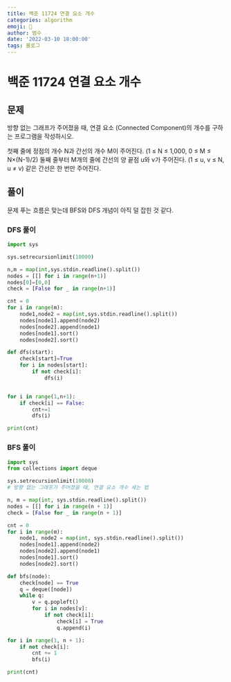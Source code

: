 ```yaml
---
title: 백준 11724 연결 요소 개수
categories: algorithm
emoji: 🏃
author: 범수
date: '2022-03-10 18:00:00'
tags: 블로그
---
```

<!-- 
튜토리얼, 하우 투 가이드, 설명 ,레퍼런스 
https://documentation.divio.com/tutorials/
-->

# 백준 11724 연결 요소 개수

## 문제 

방향 없는 그래프가 주어졌을 때, 연결 요소 (Connected Component)의 개수를 구하는 프로그램을 작성하시오.

첫째 줄에 정점의 개수 N과 간선의 개수 M이 주어진다. (1 ≤ N ≤ 1,000, 0 ≤ M ≤ N×(N-1)/2) 둘째 줄부터 M개의 줄에 간선의 양 끝점 u와 v가 주어진다. (1 ≤ u, v ≤ N, u ≠ v) 같은 간선은 한 번만 주어진다.

## 풀이

문제 푸는 흐름은 맞는데 BFS와 DFS 개념이 아직 덜 잡힌 것 같다.

### DFS 풀이

```python
import sys

sys.setrecursionlimit(10000)

n,m = map(int,sys.stdin.readline().split())
nodes = [[] for i in range(n+1)]
nodes[0]=[0,0]
check = [False for _ in range(n+1)]

cnt = 0
for i in range(m):
    node1,node2 = map(int,sys.stdin.readline().split())
    nodes[node1].append(node2)
    nodes[node2].append(node1)
    nodes[node1].sort()
    nodes[node2].sort()

def dfs(start):
    check[start]=True
    for i in nodes[start]:
        if not check[i]:
            dfs(i)


for i in range(1,n+1):
    if check[i] == False:
        cnt+=1
        dfs(i)

print(cnt)
```

### BFS 풀이

```PYTHON
import sys
from collections import deque

sys.setrecursionlimit(10000)
# 방향 없는 그래프가 주어졌을 때, 연결 요소 개수 세는 법

n, m = map(int, sys.stdin.readline().split())
nodes = [[] for i in range(n + 1)]
check = [False for _ in range(n + 1)]

cnt = 0
for i in range(m):
    node1, node2 = map(int, sys.stdin.readline().split())
    nodes[node1].append(node2)
    nodes[node2].append(node1)
    nodes[node1].sort()
    nodes[node2].sort()

def bfs(node):
    check[node] == True
    q = deque([node])
    while q:
        v = q.popleft()
        for i in nodes[v]:
            if not check[i]:
                check[i] = True
                q.append(i)

for i in range(1, n + 1):
    if not check[i]:
        cnt += 1
        bfs(i)

print(cnt)

```